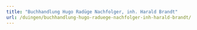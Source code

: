 ```yaml
---
title: "Buchhandlung Hugo Radüge Nachfolger, inh. Harald Brandt"
url: /duingen/buchhandlung-hugo-raduege-nachfolger-inh-harald-brandt/
---
```

